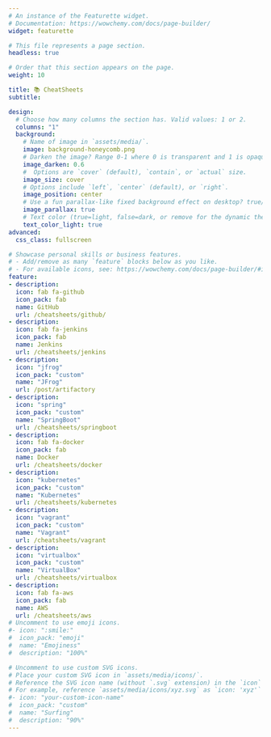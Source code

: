 ```yaml
---
# An instance of the Featurette widget.
# Documentation: https://wowchemy.com/docs/page-builder/
widget: featurette

# This file represents a page section.
headless: true

# Order that this section appears on the page.
weight: 10

title: 📚 CheatSheets
subtitle:

design:
  # Choose how many columns the section has. Valid values: 1 or 2.
  columns: "1"
  background:
    # Name of image in `assets/media/`.
    image: background-honeycomb.png
    # Darken the image? Range 0-1 where 0 is transparent and 1 is opaque.
    image_darken: 0.6
    #  Options are `cover` (default), `contain`, or `actual` size.
    image_size: cover
    # Options include `left`, `center` (default), or `right`.
    image_position: center
    # Use a fun parallax-like fixed background effect on desktop? true/false
    image_parallax: true
    # Text color (true=light, false=dark, or remove for the dynamic theme color).
    text_color_light: true
advanced:
  css_class: fullscreen

# Showcase personal skills or business features.
# - Add/remove as many `feature` blocks below as you like.
# - For available icons, see: https://wowchemy.com/docs/page-builder/#icons
feature:
- description:
  icon: fab fa-github
  icon_pack: fab
  name: GitHub
  url: /cheatsheets/github/
- description:
  icon: fab fa-jenkins
  icon_pack: fab
  name: Jenkins
  url: /cheatsheets/jenkins
- description:
  icon: "jfrog"
  icon_pack: "custom"
  name: "JFrog"
  url: /post/artifactory
- description:
  icon: "spring"
  icon_pack: "custom"
  name: "SpringBoot"
  url: /cheatsheets/springboot
- description:
  icon: fab fa-docker
  icon_pack: fab
  name: Docker
  url: /cheatsheets/docker
- description:
  icon: "kubernetes"
  icon_pack: "custom"
  name: "Kubernetes"
  url: /cheatsheets/kubernetes
- description:
  icon: "vagrant"
  icon_pack: "custom"
  name: "Vagrant"
  url: /cheatsheets/vagrant
- description:
  icon: "virtualbox"
  icon_pack: "custom"
  name: "VirtualBox"
  url: /cheatsheets/virtualbox
- description:
  icon: fab fa-aws
  icon_pack: fab
  name: AWS
  url: /cheatsheets/aws
# Uncomment to use emoji icons.
#- icon: ":smile:"
#  icon_pack: "emoji"
#  name: "Emojiness"
#  description: "100%"  

# Uncomment to use custom SVG icons.
# Place your custom SVG icon in `assets/media/icons/`.
# Reference the SVG icon name (without `.svg` extension) in the `icon` field.
# For example, reference `assets/media/icons/xyz.svg` as `icon: 'xyz'`
#- icon: "your-custom-icon-name"
#  icon_pack: "custom"
#  name: "Surfing"
#  description: "90%"
---
```

